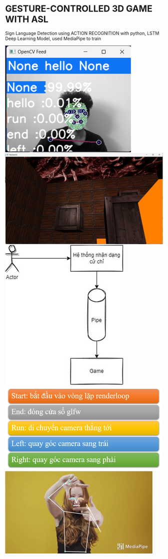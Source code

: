 # GESTURE-CONTROLLED 3D GAME WITH ASL

Sign Language Detection using ACTION RECOGNITION with python, LSTM Deep Learning
Model, used MediaPipe to train

![Alt Text](Picture1.png)
![Alt Text](Picture2.png)
![Alt Text](Picture3.jpg)
![Alt Text](Picture4.png)
![Alt Text](Picture5.gif)

